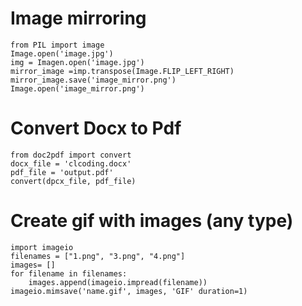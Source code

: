 # Image mirroring
```
from PIL import image
Image.open('image.jpg')
img = Imagen.open('image.jpg')
mirror_image =imp.transpose(Image.FLIP_LEFT_RIGHT)
mirror_image.save('image_mirror.png')
Image.open('image_mirror.png')
```

# Convert Docx to Pdf
```
from doc2pdf import convert
docx_file = 'clcoding.docx'
pdf_file = 'output.pdf'
convert(dpcx_file, pdf_file)
```

# Create gif with images (any type)
```
import imageio
filenames = ["1.png", "3.png", "4.png"]
images= []
for filename in filenames:
    images.append(imageio.impread(filename))
imageio.mimsave('name.gif', images, 'GIF' duration=1)
```
